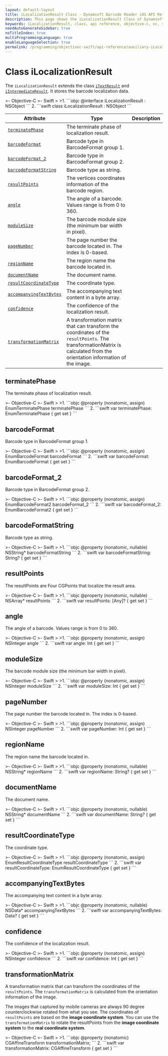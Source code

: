 ```yaml
---
layout: default-layout
title: iLocalizationResult Class - Dynamsoft Barcode Reader iOS API Reference
description: This page shows the iLocalizationResult Class of Dynamsoft Barcode Reader for iOS SDK.
keywords: iLocalizationResult, class, api reference, objective-c, oc, swift
needAutoGenerateSidebar: true
noTitleIndex: true
multiProgrammingLanguage: true
enableLanguageSelection: true
permalink: /programming/objectivec-swift/api-reference/auxiliary-iLocalizationResult.html
---
```



# Class iLocalizationResult

The `iLocalizationResult` extends the class [`iTextResult`](auxiliary-iTextResult.html) and [`iIntermediateResult`](auxiliary-iIntermediateResult.html). It stores the barcode localization data.

<div class="sample-code-prefix"></div>
>- Objective-C
>- Swift
>
>1. 
```objc
@interface iLocalizationResult : NSObject
```
2. 
```swift
class iLocalizationResult : NSObject
```

| Attribute | Type | Description |
|---------- | ---- | ----------- |
| [`terminatePhase`](#terminatephase) | The terminate phase of localization result. |
| [`barcodeFormat`](#barcodeformat) | Barcode type in BarcodeFormat group 1. |
| [`barcodeFormat_2`](#barcodeformat_2 ) | Barcode type in BarcodeFormat group 2. |
| [`barcodeFormatString`](#barcodeformatstring) | Barcode type as string. |
| [`resultPoints`](#resultpoints) | The vertices coordinates information of the barcode region. |
| [`angle`](#angle) | The angle of a barcode. Values range is from 0 to 360. |
| [`moduleSize`](#modulesize) | The barcode module size (the minimum bar width in pixel). |
| [`pageNumber`](#pagenumber) | The page number the barcode located in. The index is 0-based. |
| [`regionName`](#regionname) | The region name the barcode located in. |
| [`documentName`](#documentname)| The document name. |
| [`resultCoordinateType`](#resultcoordinatetype) | The coordinate type. |
| [`accompanyingTextBytes`](#accompanyingtextbytes) | The accompanying text content in a byte array. |
| [`confidence`](#confidence) | The confidence of the localization result. |
| [`transformationMatrix`](#transformationmatrix) | A transformation matrix that can transform the coordinates of the `resultPoints`. The transformationMatrix is calculated from the orientation information of the image. |

## terminatePhase

The terminate phase of localization result.

<div class="sample-code-prefix"></div>
>- Objective-C
>- Swift
>
>1. 
```objc
@property (nonatomic, assign) EnumTerminatePhase terminatePhase
```
2. 
```swift
var terminatePhase: EnumTerminatePhase { get set }
```

## barcodeFormat

Barcode type in BarcodeFormat group 1.

<div class="sample-code-prefix"></div>
>- Objective-C
>- Swift
>
>1. 
```objc
@property (nonatomic, assign) EnumBarcodeFormat barcodeFormat
```
2. 
```swift
var barcodeFormat: EnumBarcodeFormat { get set }
```

## barcodeFormat_2

Barcode type in BarcodeFormat group 2.

<div class="sample-code-prefix"></div>
>- Objective-C
>- Swift
>
>1. 
```objc
@property (nonatomic, assign) EnumBarcodeFormat2 barcodeFormat_2
```
2. 
```swift
var barcodeFormat_2: EnumBarcodeFormat2 { get set }
```

## barcodeFormatString

Barcode type as string.

<div class="sample-code-prefix"></div>
>- Objective-C
>- Swift
>
>1. 
```objc
@property (nonatomic, nullable) NSString* barcodeFormatString
```
2. 
```swift
var barcodeFormatString: String? { get set }
```

## resultPoints

The resultPoints are Four CGPoints that localize the result area.

<div class="sample-code-prefix"></div>
>- Objective-C
>- Swift
>
>1. 
```objc
@property (nonatomic, nullable) NSArray* resultPoints
```
2. 
```swift
var resultPoints: [Any]? { get set }
```

## angle

The angle of a barcode. Values range is from 0 to 360.

<div class="sample-code-prefix"></div>
>- Objective-C
>- Swift
>
>1. 
```objc
@property (nonatomic, assign) NSInteger angle
```
2. 
```swift
var angle: Int { get set }
```

## moduleSize

The barcode module size (the minimum bar width in pixel).

<div class="sample-code-prefix"></div>
>- Objective-C
>- Swift
>
>1. 
```objc
@property (nonatomic, assign) NSInteger moduleSize
```
2. 
```swift
var moduleSize: Int { get set }
```

## pageNumber

The page number the barcode located in. The index is 0-based.

<div class="sample-code-prefix"></div>
>- Objective-C
>- Swift
>
>1. 
```objc
@property (nonatomic, assign) NSInteger pageNumber
```
2. 
```swift
var pageNumber: Int { get set }
```

## regionName

The region name the barcode located in.

<div class="sample-code-prefix"></div>
>- Objective-C
>- Swift
>
>1. 
```objc
@property (nonatomic, nullable) NSString* regionName
```
2. 
```swift
var regionName: String? { get set }
```

## documentName

The document name.

<div class="sample-code-prefix"></div>
>- Objective-C
>- Swift
>
>1. 
```objc
@property (nonatomic, nullable) NSString* documentName
```
2. 
```swift
var documentName: String? { get set }
```

## resultCoordinateType

The coordinate type.

<div class="sample-code-prefix"></div>
>- Objective-C
>- Swift
>
>1. 
```objc
@property (nonatomic, assign) EnumResultCoordinateType resultCoordinateType
```
2. 
```swift
var resultCoordinateType: EnumResultCoordinateType { get set }
```

## accompanyingTextBytes

The accompanying text content in a byte array.

<div class="sample-code-prefix"></div>
>- Objective-C
>- Swift
>
>1. 
```objc
@property (nonatomic, nullable) NSData* accompanyingTextBytes
```
2. 
```swift
var accompanyingTextBytes: Data? { get set }
```

## confidence

The confidence of the localization result.

<div class="sample-code-prefix"></div>
>- Objective-C
>- Swift
>
>1. 
```objc
@property (nonatomic, assign) NSInteger confidence
```
2. 
```swift
var confidence: Int { get set }
```

## transformationMatrix

A transformation matrix that can transform the coordinates of the `resultPoints`. The `transformationMatrix` is calculated from the orientation information of the image.

The images that captured by mobile cameras are always 90 degree counterclockwise rotated from what you see. The coordinates of `resultPoints` are based on the **image coordinate system**. You can use the `transformationMatrix` to rotate the resultPoints from the **image coordinate system** to the **real coordinate system**.

<div class="sample-code-prefix"></div>
>- Objective-C
>- Swift
>
>1. 
```objc
@property (nonatomic) CGAffineTransform transformationMatrix;
```
2. 
```swift
var transformationMatrix: CGAffineTransform { get set }
```
